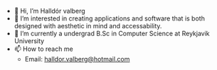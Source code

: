- 👋 Hi, I’m Halldór valberg
- 👀 I’m interested in creating applications and software that is both designed with aesthetic in mind and accessability. 
- 🌱 I’m currently a undergrad B.Sc in Computer Science at Reykjavik University 
- 📫 How to reach me 
  -   Email: halldor.valberg@hotmail.com

<!---
halldorvalberg/halldorvalberg is a ✨ special ✨ repository because its `README.md` (this file) appears on your GitHub profile.
You can click the Preview link to take a look at your changes.
--->
